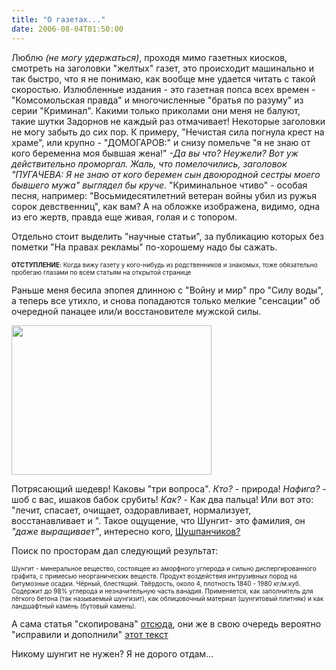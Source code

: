 ```yaml
---
title: "О газетах..."
date: 2006-08-04T01:50:00
---
```


Люблю <i>(не могу удержаться)</i>, проходя мимо газетных киосков, смотреть на заголовки "желтых" газет, это происходит машинально и так  быстро, что я не понимаю, как вообще мне удается читать с такой скоростью. Излюбленные издания - это газетная попса всех времен - "Комсомольская правда" и многочисленные "братья по разуму" из серии "Криминал". Какими только приколами они меня не балуют, такие шутки Задорнов не каждый раз отмачивает! Некоторые заголовки не могу забыть до сих пор. К примеру,  "Нечистая сила погнула крест на храме", или крупно -  "ДОМОГАРОВ:" и снизу помельче "я не знаю от кого беременна моя бывшая жена!" <i>-Да вы что? Неужели? Вот уж действительно проморгал. Жаль, что помелочились, заголовок "ПУГАЧЕВА: Я не знаю от кого беремен сын двоюродной сестры моего бывшего мужа" выглядел бы круче</i>. "Криминальное чтиво" - особая песня, например: "Восьмидесятилетний ветеран войны убил из ружья сорок девственниц", как вам? А на обложке изображена, видимо, одна из его жертв, правда еще живая, голая и с топором.

 Отдельно стоит выделить "научные статьи", за публикацию которых без пометки "На правах рекламы" по-хорошему надо бы сажать.

<font size="-2"><b>ОТСТУПЛЕНИЕ</b>: Когда вижу газету у кого-нибудь из родственников и знакомых, тоже обязательно пробегаю глазами по всем статьям на открытой странице</font>

Раньше меня бесила эпопея длинною с "Войну и мир"  про "Силу воды", а теперь все утихло, и снова попадаются только мелкие "сенсации" об очередной панацее или/и восстановителе мужской силы. <lj-cut text= "Вот к примеру" >

<a href="http://pics.livejournal.com/fo2/pic/0000kqs0/"><img src="http://pics.livejournal.com/fo2/pic/0000kqs0/s320x240" width="320" height="239" border='0'/></a>

Потрясающий шедевр! Каковы "три вопроса". <i>Кто?</i> - природа! <i>Нафига?</i> - шоб с вас, ишаков бабок срубить! <i>Как?</i> - Как два пальца! Или вот это: "лечит, спасает, очищает, оздоравливает, нормализует, восстанавливает и ". Такое ощущение, что Шунгит- это фамилия, он <i>"даже выращивает"</i>, интересно кого, <a href="http://ru.wikipedia.org/wiki/Шушпанчик">Шушпанчиков?</a>

Поиск по просторам дал следующий результат:

<font size="-2">Шунгит - минеральное вещество, состоящее из аморфного углерода и сильно диспергированного графита, с примесью неорганических веществ. Продукт воздействия интрузивных пород на битумозные осадки. Чёрный, блестящий. Твёрдость, около 4, плотность 1840 - 1980 кг/м.куб. Содержит до 98% углерода и незначительную часть ванадия. Применяется, как заполнитель для лёгкого бетона (так называемый шунгизит), как облицовочный материал (шунгитовый плитняк) и как ландшафтный камень (бутовый камень).</font>

А сама статья "скопирована" <a href="http://www.argo-shop.com.ua/take.php?id_print=98&PHPSESSID=1520150a2a6bb06344f00d68da14eabd">отсюда</a>, они же в свою очередь вероятно  "исправили и дополнили" <a href="http://www.mos-shungit.ru/history.html">этот текст</a>



Никому шунгит не нужен? Я не дорого отдам...<lj-cut>
